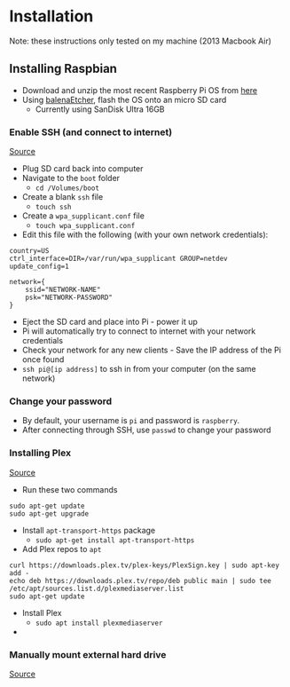 # Installation
Note: these instructions only tested on my machine (2013 Macbook Air)

## Installing Raspbian
- Download and unzip the most recent Raspberry Pi OS from [here](https://www.raspberrypi.org/downloads/raspberry-pi-os/)
- Using [balenaEtcher](https://www.balena.io/etcher/), flash the OS onto an micro SD card
  - Currently using SanDisk Ultra 16GB

### Enable SSH (and connect to internet)
[Source](https://desertbot.io/blog/headless-raspberry-pi-3-bplus-ssh-wifi-setup)
- Plug SD card back into computer
- Navigate to the `boot` folder
  - `cd /Volumes/boot`
- Create a blank `ssh` file
  - `touch ssh`
- Create a `wpa_supplicant.conf` file
  - `touch wpa_supplicant.conf`
- Edit this file with the following (with your own network credentials):
```
country=US
ctrl_interface=DIR=/var/run/wpa_supplicant GROUP=netdev
update_config=1

network={
    ssid="NETWORK-NAME"
    psk="NETWORK-PASSWORD"
}
```
- Eject the SD card and place into Pi - power it up
- Pi will automatically try to connect to internet with your network credentials
- Check your network for any new clients - Save the IP address of the Pi once found
- `ssh pi@[ip address]` to ssh in from your computer (on the same network)

### Change your password
- By default, your username is `pi` and password is `raspberry`.
- After connecting through SSH, use `passwd` to change your password

### Installing Plex
[Source](https://pimylifeup.com/raspberry-pi-plex-server/)
- Run these two commands
```
sudo apt-get update
sudo apt-get upgrade
```
- Install `apt-transport-https` package
  - `sudo apt-get install apt-transport-https`
- Add Plex repos to `apt`
```
curl https://downloads.plex.tv/plex-keys/PlexSign.key | sudo apt-key add -
echo deb https://downloads.plex.tv/repo/deb public main | sudo tee /etc/apt/sources.list.d/plexmediaserver.list
sudo apt-get update
```
- Install Plex
  - `sudo apt install plexmediaserver`
-

### Manually mount external hard drive
[Source](https://pimylifeup.com/raspberry-pi-mount-usb-drive/)
